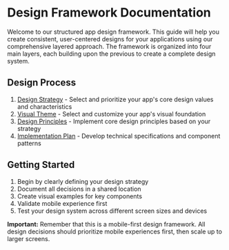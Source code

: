 # Design Framework Documentation

Welcome to our structured app design framework. This guide will help you create consistent, user-centered designs for your applications using our comprehensive layered approach. The framework is organized into four main layers, each building upon the previous to create a complete design system.

## Design Process

1. [Design Strategy](strategy.md) - Select and prioritize your app's core design values and characteristics
2. [Visual Theme](theme.md) - Select and customize your app's visual foundation
3. [Design Principles](principles.md) - Implement core design principles based on your strategy
4. [Implementation Plan](implementation.md) - Develop technical specifications and component patterns

## Getting Started

1. Begin by clearly defining your design strategy
2. Document all decisions in a shared location
3. Create visual examples for key components
4. Validate mobile experience first
5. Test your design system across different screen sizes and devices

**Important:** Remember that this is a mobile-first design framework. All design decisions should prioritize mobile experiences first, then scale up to larger screens.

